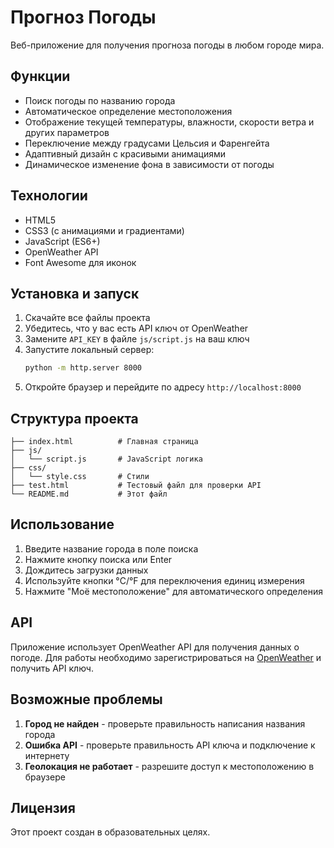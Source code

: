 # Прогноз Погоды

Веб-приложение для получения прогноза погоды в любом городе мира.

## Функции

- Поиск погоды по названию города
- Автоматическое определение местоположения
- Отображение текущей температуры, влажности, скорости ветра и других параметров
- Переключение между градусами Цельсия и Фаренгейта
- Адаптивный дизайн с красивыми анимациями
- Динамическое изменение фона в зависимости от погоды

## Технологии

- HTML5
- CSS3 (с анимациями и градиентами)
- JavaScript (ES6+)
- OpenWeather API
- Font Awesome для иконок

## Установка и запуск

1. Скачайте все файлы проекта
2. Убедитесь, что у вас есть API ключ от OpenWeather
3. Замените `API_KEY` в файле `js/script.js` на ваш ключ
4. Запустите локальный сервер:
   ```bash
   python -m http.server 8000
   ```
5. Откройте браузер и перейдите по адресу `http://localhost:8000`

## Структура проекта

```
├── index.html          # Главная страница
├── js/
│   └── script.js       # JavaScript логика
├── css/
│   └── style.css       # Стили
├── test.html           # Тестовый файл для проверки API
└── README.md           # Этот файл
```

## Использование

1. Введите название города в поле поиска
2. Нажмите кнопку поиска или Enter
3. Дождитесь загрузки данных
4. Используйте кнопки °C/°F для переключения единиц измерения
5. Нажмите "Моё местоположение" для автоматического определения

## API

Приложение использует OpenWeather API для получения данных о погоде. Для работы необходимо зарегистрироваться на [OpenWeather](https://openweathermap.org/) и получить API ключ.

## Возможные проблемы

1. **Город не найден** - проверьте правильность написания названия города
2. **Ошибка API** - проверьте правильность API ключа и подключение к интернету
3. **Геолокация не работает** - разрешите доступ к местоположению в браузере

## Лицензия

Этот проект создан в образовательных целях. 